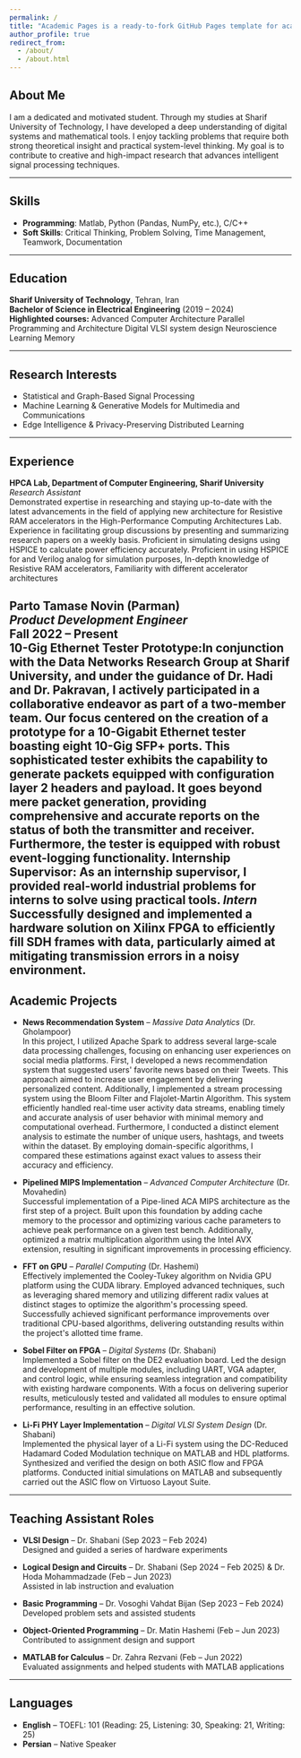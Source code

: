 ```yaml
---
permalink: /
title: "Academic Pages is a ready-to-fork GitHub Pages template for academic personal websites"
author_profile: true
redirect_from: 
  - /about/
  - /about.html
---
```


## About Me
I am a dedicated and motivated student. Through my studies at Sharif University of Technology, I have developed a deep understanding of digital systems and mathematical tools. I enjoy tackling problems that require both strong theoretical insight and practical system-level thinking. My goal is to contribute to creative and high-impact research that advances intelligent signal processing techniques.

---

## Skills
- **Programming**: Matlab, Python (Pandas, NumPy, etc.), C/C++
- **Soft Skills**: Critical Thinking, Problem Solving, Time Management, Teamwork, Documentation

---

## Education
**Sharif University of Technology**, Tehran, Iran  
**Bachelor of Science in Electrical Engineering** (2019 – 2024)  
**Highlighted courses:**
Advanced Computer Architecture
Parallel Programming and Architecture
Digital VLSI system design
Neuroscience Learning Memory

---

## Research Interests
- Statistical and Graph-Based Signal Processing  
- Machine Learning & Generative Models for Multimedia and Communications  
- Edge Intelligence & Privacy-Preserving Distributed Learning

---

## Experience

**HPCA Lab, Department of Computer Engineering, Sharif University**  
*Research Assistant*  
Demonstrated expertise in researching and staying up-to-date with the latest advancements in the field of applying new architecture for Resistive RAM accelerators in the High-Performance Computing Architectures Lab.
Experience in facilitating group discussions by presenting and summarizing research papers on a weekly basis.
Proficient in simulating designs using HSPICE to calculate power efficiency accurately.
Proficient in using HSPICE for and Verilog analog for simulation purposes, In-depth knowledge of Resistive RAM accelerators, Familiarity with different accelerator architectures

**Parto Tamase Novin (Parman)**  
*Product Development Engineer*  
Fall 2022 – Present  
10-Gig Ethernet Tester Prototype:In conjunction with the Data Networks Research Group at Sharif University, and under the guidance of Dr. Hadi and Dr. Pakravan, I actively participated in a collaborative endeavor as part of a two-member team. Our focus centered on the creation of a prototype for a 10-Gigabit Ethernet tester boasting eight 10-Gig SFP+ ports.
This sophisticated tester exhibits the capability to generate packets equipped with configuration layer 2 headers and payload. It goes beyond mere packet generation, providing comprehensive and accurate reports on the status of both the transmitter and receiver. Furthermore, the tester is equipped with robust event-logging functionality.
Internship Supervisor: As an internship supervisor, I provided real-world industrial problems for interns to solve using practical tools.
*Intern*
Successfully designed and implemented a hardware solution on Xilinx FPGA to efficiently fill SDH frames with data, particularly aimed at mitigating transmission errors in a noisy environment.  
---

## Academic Projects

- **News Recommendation System** – *Massive Data Analytics* (Dr. Gholampoor)  
In this project, I utilized Apache Spark to address several large-scale data processing challenges, focusing on enhancing user experiences on social media platforms. First, I developed a news recommendation system that suggested users' favorite news based on their Tweets. This approach aimed to increase user engagement by delivering personalized content. Additionally, I implemented a stream processing system using the Bloom Filter and Flajolet-Martin Algorithm. This system efficiently handled real-time user activity data streams, enabling timely and accurate analysis of user behavior with minimal memory and computational overhead.
Furthermore, I conducted a distinct element analysis to estimate the number of unique users, hashtags, and tweets within the dataset. By employing domain-specific algorithms, I compared these estimations against exact values to assess their accuracy and efficiency.
- **Pipelined MIPS Implementation** – *Advanced Computer Architecture* (Dr. Movahedin)  
Successful implementation of a Pipe-lined ACA MIPS architecture as the first step of a project. Built upon this foundation by adding cache memory to the processor and optimizing various cache parameters to achieve peak performance on a given test bench. Additionally, optimized a matrix multiplication algorithm using the Intel AVX extension, resulting in significant improvements in processing efficiency.

- **FFT on GPU** – *Parallel Computing* (Dr. Hashemi)  
Effectively implemented the Cooley-Tukey algorithm on Nvidia GPU platform using the CUDA library. Employed advanced techniques, such as leveraging shared memory and utilizing different radix values at distinct stages to optimize the algorithm's processing speed. Successfully achieved significant performance improvements over traditional CPU-based algorithms, delivering outstanding results within the project's allotted time frame.

- **Sobel Filter on FPGA** – *Digital Systems* (Dr. Shabani)  
Implemented a Sobel filter on the DE2 evaluation board. Led the design and development of multiple modules, including UART, VGA adapter, and control logic, while ensuring seamless integration and compatibility with existing hardware components. With a focus on delivering superior results, meticulously tested and validated all modules to ensure optimal performance, resulting in an effective solution.

- **Li-Fi PHY Layer Implementation** – *Digital VLSI System Design* (Dr. Shabani)  
Implemented the physical layer of a Li-Fi system using the DC-Reduced Hadamard Coded Modulation technique on MATLAB and HDL platforms. Synthesized and verified the design on both ASIC flow and FPGA platforms. Conducted initial simulations on MATLAB and subsequently carried out the ASIC flow on Virtuoso Layout Suite.
---

## Teaching Assistant Roles

- **VLSI Design** – Dr. Shabani (Sep 2023 – Feb 2024)  
  Designed and guided a series of hardware experiments

- **Logical Design and Circuits** – Dr. Shabani (Sep 2024 – Feb 2025) & Dr. Hoda Mohammadzade (Feb – Jun 2023)  
  Assisted in lab instruction and evaluation

- **Basic Programming** – Dr. Vosoghi Vahdat Bijan (Sep 2023 – Feb 2024)  
  Developed problem sets and assisted students

- **Object-Oriented Programming** – Dr. Matin Hashemi (Feb – Jun 2023)  
  Contributed to assignment design and support

- **MATLAB for Calculus** – Dr. Zahra Rezvani (Feb – Jun 2022)  
  Evaluated assignments and helped students with MATLAB applications


---

## Languages
- **English** – TOEFL: 101 (Reading: 25, Listening: 30, Speaking: 21, Writing: 25)  
- **Persian** – Native Speaker
